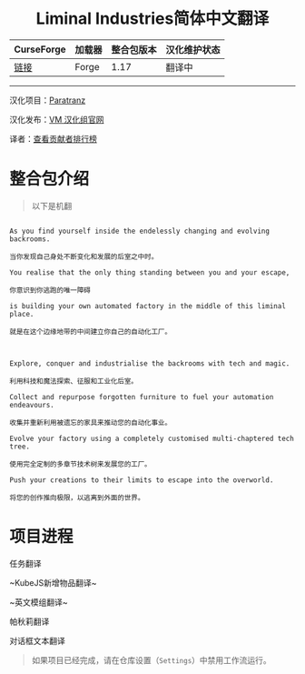 <div align="center"> 
   <h1>Liminal Industries简体中文翻译</h1>
</div>

| CurseForge     | 加载器     | 整合包版本         | 汉化维护状态 |
| :------------- | :--------- | :----------------- | :----------- |
| [链接](https://www.curseforge.com/minecraft/modpacks/liminal-industries) | Forge | 1.17 | 翻译中       |

---

汉化项目：[Paratranz](https://paratranz.cn/projects/15786)

汉化发布：[VM 汉化组官网](https://vmct-cn.top/modpacks/liminal-industries)

译者：[查看贡献者排行榜](https://paratranz.cn/projects/15786/leaderboard)

# 整合包介绍

> 以下是机翻

~~~

As you find yourself inside the endelessly changing and evolving backrooms.

当你发现自己身处不断变化和发展的后室之中时。

You realise that the only thing standing between you and your escape,

你意识到你逃跑的唯一障碍

is building your own automated factory in the middle of this liminal place.

就是在这个边缘地带的中间建立你自己的自动化工厂。

 

Explore, conquer and industrialise the backrooms with tech and magic.

利用科技和魔法探索、征服和工业化后室。

Collect and repurpose forgotten furniture to fuel your automation endeavours.

收集并重新利用被遗忘的家具来推动您的自动化事业。

Evolve your factory using a completely customised multi-chaptered tech tree.

使用完全定制的多章节技术树来发展您的工厂。

Push your creations to their limits to escape into the overworld.

将您的创作推向极限，以逃离到外面的世界。

~~~

# 项目进程

任务翻译

~KubeJS新增物品翻译~

~英文模组翻译~

帕秋莉翻译

对话框文本翻译

> 如果项目已经完成，请在仓库设置（`Settings`）中禁用工作流运行。
